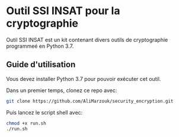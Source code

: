 # Outil SSI INSAT pour la cryptographie

Outil SSI INSAT est un kit contenant divers outils de cryptographie programmeé en Python 3.7.

## Guide d'utilisation

Vous devez installer Python 3.7 pour pouvoir exécuter cet outil.

Dans un premier temps, clonez ce repo avec:
```sh
git clone https://github.com/AliMarzouk/security_encryption.git
```

Puis lancez le script shell avec:

```sh
chmod +x run.sh
./run.sh
```